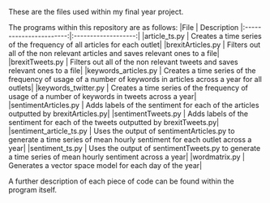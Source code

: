 These are the files used within my final year project.

The programs within this repository are as follows:
|File                    | Description
|:-----------------------:|:-------------------:|
|article_ts.py           | Creates a time series of the frequency of all articles for each outlet|
|brexitArticles.py       | Filters out all of the non relevant articles and saves relevant ones to a file|
|brexitTweets.py         | Filters out all of the non relevant tweets and saves relevant ones to a file|
|keywords_articles.py    | Creates a time series of the frequency of usage of a number of keywords in articles across a year for all outlets|
|keywords_twitter.py     | Creates a time series of the frequency of usage of a number of keywords in tweets across a year|
|sentimentArticles.py    | Adds labels of the sentiment for each of the articles outputted by brexitArticles.py|
|sentimentTweets.py      | Adds labels of the sentiment for each of the tweets outputted by brexitTweets.py|
|sentiment_article_ts.py | Uses the output of sentimentArticles.py to generate a time series of mean hourly sentiment for each outlet across a year|
|sentiment_ts.py         | Uses the output of sentimentTweets.py to generate a time series of mean hourly sentiment across a year|
|wordmatrix.py           | Generates a vector space model for each day of the year|

A further description of each piece of code can be found within the program itself.

